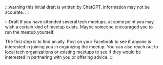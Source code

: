 :::warning
this initial draft is written by ChatGPT. information may not be accurate.
:::

:::Draft
If you have attended several tech meetups, at some point you may wish a certain kind of meetup exists. Maybe someone encouraged you to run the meetup yourself.

The first step is to find an ally.
Post on your Facebook to see if anyone is interested in joining you in organizing the meetup.
You can also reach out to local tech organizations or existing meetups to see if they would be interested in partnering with you or offering advice.
:::